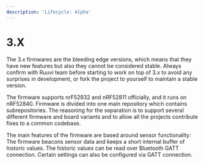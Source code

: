 ```yaml
---
description: 'Lifecycle: Alpha'
---
```


# 3.X

The 3.x firmwares are the bleeding edge versions, which means that they have new features but also they cannot be considered stable. Always confirm with Ruuvi team before starting to work on top of 3.x to avoid any surprises in development, or fork the project to yourself to maintain a stable version.

The firmware supports nrF52832 and nRF52811 officially, and it runs on nRF52840. Firmware is divided into one main repository which contains subrepositories. The reasoning for the separation is to support several different firmware and board variants and to allow all the projects contribute fixes to a common codebase. 

The main features of the firmware are based around sensor functionality: The firmware beacons sensor data and keeps a short internal buffer of historic values. The historic values can be read over Bluetooth GATT connection. Certain settings can also be configured via GATT connection.

